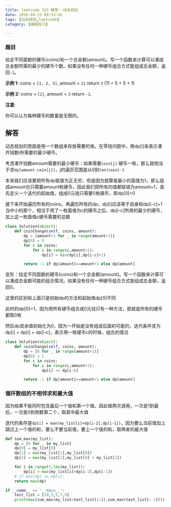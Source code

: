 ```yaml
---
title: leetcode 322 解答--动态规划
date: 2018-04-23 09:53:45
tags: [动态规划,leetcode]
category: [编程练习]

---
```


### 题目

给定不同面额的硬币(coins)和一个总金额(amount)。写一个函数来计算可以凑成总金额所需的最少的硬币个数。如果没有任何一种硬币组合方式能组成总金额，返回`-1`。

**示例 1:**
coins = `[1, 2, 5]`, amount = `11`
return `3` (11 = 5 + 5 + 1)

**示例 2:**
coins = `[2]`, amount = `3`
return `-1`.

**注意**:

你可以认为每种硬币的数量是无限的。

## 解答

动态规划的思路是用一个数组来存放需要的值，在零钱问题中，用dp[i]来表示凑齐钱数i所需要的最少硬币。

考虑凑齐钱数amount需要的最少硬币：如果需要`coin[j]` 硬币一枚，那么就相当于求`dp[amount-coin[j]]`，j的遍历范围是从0到`len(coin)-1` 

本来我们应该要把所有dp赋值为正无穷，但是因为就算是最小的面值为1，那么组成amount也只需要amount枚硬币，因此我们把所有的值都赋值为amount+1，首先定义一个迭代的起始值，组成0元钱只需要0枚硬币，即dp[0]=0

接下来开始遍历所有的coins，再遍历所有的dp，dp[i]应该等于自身和dp[i-c]+1当中小的那个，相当于用了一枚面值为c的硬币之后，dp[i-c]所用的最少的硬币，加上这一枚面值c硬币需要的总数

```python
class Solution(object):
    def coinChange(self, coins, amount):
        dp = [amount+1 for _ in range(amount+1)]
        dp[0] = 0
        for c in coins:
            for i in range(c,amount+1):
                dp[i] = min(dp[i],dp[i-c]+1)

        return -1 if dp[amount]==amount+1 else dp[amount]
```



变形：给定不同面额的硬币(coins)和一个总金额(amount)。写一个函数来计算可以凑成总金额可能的组合情况。如果没有任何一种硬币组合方式能组成总金额，返回0。

这里的区别和上面只是初始dp的方法和起始值dp[0]不同

此时的dp[0]=1，因为用所有硬币组合成0元钱只有一种方法，那就是所有的硬币都取0枚

然后dp其余值初始化为0，因为一开始是没有组成后面的可能的，迭代条件变为dp[i] = dp[i] + dp[i-c]，表示用一枚硬币c的时候，组合的情况

```python
class Solution(object):
    def coinChange(self, coins, amount):
        dp = [0 for _ in range(amount+1)]
        dp[0] = 1
        for c in coins:
            for i in range(c,amount+1):
                dp[i] += dp[i-c]

        return -1 if dp[amount]==amount+1 else dp[amount]
```





### 循环数组的不相邻求和最大值

因为结果不能同时包含最后一个值和第一个值，因此做两次调用，一次是1到最后，一次是0到倒数第二个，取其中最大值

迭代的条件是`dp[i] = max(my_list[i]+dp[i-2],dp[i-1])`，因为要么当前值加上跳过上一个值的和，要么不要当前值，要上一个值的和，取两者的最大值

```python
def sum_max(my_list):
    dp = [0 for _ in my_list]
    dp[0] = my_list[0]
    dp[1] = max(my_list[1],my_list[0])
    dp[2] = max(my_list[1],my_list[0] + my_list[2])

    for i in range(3,len(my_list)):
        dp[i] = max(my_list[i]+dp[i-2],dp[i-1])
    # if max(dp) == dp[i]:
    return max(dp)

if __name__ == '__main__':
    test_list = [10,3,5,7,9]
    print(max(sum_max(my_list=test_list[1:]),sum_max(test_list[:-1])))
```
